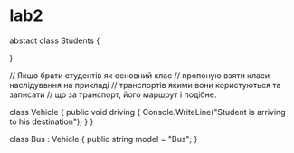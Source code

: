 # lab2
abstact class Students
{
  
}

// Якщо брати студентів як основний клас
// пропоную взяти класи наслідування на прикладі
// транспортів якими вони користуються та записати
// що за транспорт, його маршрут і подібне.

class Vehicle
{
  public void driving
  {
    Console.WriteLine("Student is arriving to his destination");
  }
}

class Bus : Vehicle
{
  public string model = "Bus";
}
